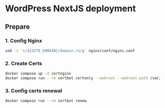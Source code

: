 # WordPress NextJS deployment


## Prepare


### 1. Config Nginx
```sh
sed -i 's/${SITE_DOMAIN}/domain.ru/g' nginx/conf/nginx.conf
```
### 2. Create Certs
```sh
docker compose up -d certnginx
docker compose run --rm certbot certonly --webroot --webroot-path /var/www/certbot -d domain.ru
```
### 3. Config certs renewal
```sh
docker compose run --rm certbot renew
```
